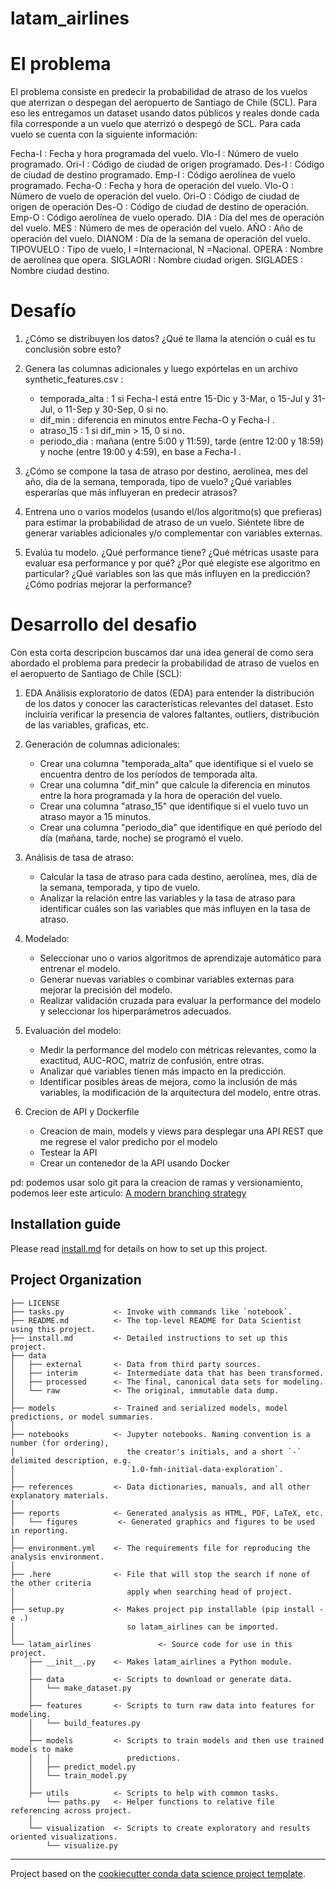 # latam_airlines

# El problema
El problema consiste en predecir la probabilidad de atraso de los vuelos que aterrizan o despegan del aeropuerto de Santiago de Chile (SCL). Para eso les entregamos un dataset usando datos públicos y reales donde cada fila corresponde a un vuelo que aterrizó o despegó de SCL. Para cada vuelo se cuenta con la siguiente información:

Fecha-I : Fecha y hora programada del vuelo.
Vlo-I : Número de vuelo programado.
Ori-I : Código de ciudad de origen programado.
Des-I : Código de ciudad de destino programado.
Emp-I : Código aerolínea de vuelo programado.
Fecha-O : Fecha y hora de operación del vuelo.
Vlo-O : Número de vuelo de operación del vuelo.
Ori-O : Código de ciudad de origen de operación
Des-O : Código de ciudad de destino de operación.
Emp-O : Código aerolínea de vuelo operado.
DIA : Día del mes de operación del vuelo.
MES : Número de mes de operación del vuelo.
AÑO : Año de operación del vuelo.
DIANOM : Día de la semana de operación del vuelo.
TIPOVUELO : Tipo de vuelo, I =Internacional, N =Nacional.
OPERA : Nombre de aerolínea que opera.
SIGLAORI : Nombre ciudad origen.
SIGLADES : Nombre ciudad destino.

# Desafío
1. ¿Cómo se distribuyen los datos? ¿Qué te llama la atención o cuál es tu conclusión sobre esto?

2. Genera las columnas adicionales y luego expórtelas en un archivo synthetic_features.csv :
    - temporada_alta : 1 si Fecha-I está entre 15-Dic y 3-Mar, o 15-Jul y 31-Jul, o 11-Sep y 30-Sep, 0 si no.
    - dif_min : diferencia en minutos entre Fecha-O y Fecha-I .
    - atraso_15 : 1 si dif_min > 15, 0 si no.
    - periodo_dia : mañana (entre 5:00 y 11:59), tarde (entre 12:00 y 18:59) y noche (entre 19:00 y 4:59), en base a Fecha-I .

3. ¿Cómo se compone la tasa de atraso por destino, aerolínea, mes del año, día de la semana, temporada, tipo de vuelo? ¿Qué variables esperarías que más influyeran en predecir atrasos?

4. Entrena uno o varios modelos (usando el/los algoritmo(s) que prefieras) para estimar la probabilidad de atraso de un vuelo. Siéntete libre de generar variables adicionales y/o complementar con variables externas.

5. Evalúa tu modelo. ¿Qué performance tiene? ¿Qué métricas usaste para evaluar esa performance y por qué? ¿Por qué elegiste ese algoritmo en particular? ¿Qué variables son las que más influyen en la predicción? ¿Cómo podrías mejorar la performance? 

# Desarrollo del desafio
Con esta corta descripcion buscamos dar una idea general de como sera abordado el problema para predecir la probabilidad de atraso de vuelos en el aeropuerto de Santiago de Chile (SCL):

1. EDA
Análisis exploratorio de datos (EDA) para entender la distribución de los datos y conocer las características relevantes del dataset. Esto incluiría verificar la presencia de valores faltantes, outliers, distribución de las variables, graficas, etc.

2. Generación de columnas adicionales:
    - Crear una columna "temporada_alta" que identifique si el vuelo se encuentra dentro de los períodos de temporada alta.
    - Crear una columna "dif_min" que calcule la diferencia en minutos entre la hora programada y la hora de operación del vuelo.
    - Crear una columna "atraso_15" que identifique si el vuelo tuvo un atraso mayor a 15 minutos.
    - Crear una columna "periodo_dia" que identifique en qué período del día (mañana, tarde, noche) se programó el vuelo.

3. Análisis de tasa de atraso:
    - Calcular la tasa de atraso para cada destino, aerolínea, mes, día de la semana, temporada, y tipo de vuelo.
    - Analizar la relación entre las variables y la tasa de atraso para identificar cuáles son las variables que más influyen en la tasa de atraso.

4. Modelado:
    - Seleccionar uno o varios algoritmos de aprendizaje automático para entrenar el modelo.
    - Generar nuevas variables o combinar variables externas para mejorar la precisión del modelo.
    - Realizar validación cruzada para evaluar la performance del modelo y seleccionar los hiperparámetros adecuados.

5. Evaluación del modelo:
    - Medir la performance del modelo con métricas relevantes, como la exactitud, AUC-ROC, matriz de confusión, entre otras.
    - Analizar qué variables tienen más impacto en la predicción.
    - Identificar posibles áreas de mejora, como la inclusión de más variables, la modificación de la arquitectura del modelo, entre otras.

6. Crecion de API y Dockerfile
    - Creacion de main, models y views para desplegar una API REST que me regrese el valor predicho por el modelo
    - Testear la API
    - Crear un contenedor de la API usando Docker 

pd: podemos usar solo git para la creacion de ramas y versionamiento, podemos leer este articulo: [A modern branching strategy](https://martinfowler.com/articles/ship-show-ask.html)

## Installation guide

Please read [install.md](install.md) for details on how to set up this project.

## Project Organization

    ├── LICENSE
    ├── tasks.py           <- Invoke with commands like `notebook`.
    ├── README.md          <- The top-level README for Data Scientist using this project.
    ├── install.md         <- Detailed instructions to set up this project.
    ├── data
    │   ├── external       <- Data from third party sources.
    │   ├── interim        <- Intermediate data that has been transformed.
    │   ├── processed      <- The final, canonical data sets for modeling.
    │   └── raw            <- The original, immutable data dump.
    │
    ├── models             <- Trained and serialized models, model predictions, or model summaries.
    │
    ├── notebooks          <- Jupyter notebooks. Naming convention is a number (for ordering),
    │                         the creator's initials, and a short `-` delimited description, e.g.
    │                         `1.0-fmh-initial-data-exploration`.
    │
    ├── references         <- Data dictionaries, manuals, and all other explanatory materials.
    │
    ├── reports            <- Generated analysis as HTML, PDF, LaTeX, etc.
    │   └── figures         <- Generated graphics and figures to be used in reporting.
    │
    ├── environment.yml    <- The requirements file for reproducing the analysis environment.
    │
    ├── .here              <- File that will stop the search if none of the other criteria
    │                         apply when searching head of project.
    │
    ├── setup.py           <- Makes project pip installable (pip install -e .)
    │                         so latam_airlines can be imported.
    │
    └── latam_airlines               <- Source code for use in this project.
        ├── __init__.py    <- Makes latam_airlines a Python module.
        │
        ├── data           <- Scripts to download or generate data.
        │   └── make_dataset.py
        │
        ├── features       <- Scripts to turn raw data into features for modeling.
        │   └── build_features.py
        │
        ├── models         <- Scripts to train models and then use trained models to make
        │   │                 predictions.
        │   ├── predict_model.py
        │   └── train_model.py
        │
        ├── utils          <- Scripts to help with common tasks.
            └── paths.py   <- Helper functions to relative file referencing across project.
        │
        └── visualization  <- Scripts to create exploratory and results oriented visualizations.
            └── visualize.py

---
Project based on the [cookiecutter conda data science project template](https://github.com/frandak2/cookiecutter-personal).